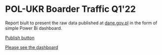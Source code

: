 # POL-UKR Boarder Traffic Q1'22

Report biult to present the raw data published at [dane.gov.pl](https://dane.gov.pl/) in the form of simple Power Bi dashboard.

  [Publish button](https://github.com/majknowak/PowerBI_portfolio/blob/main/files/media/screen%20boarder%20traffic.png?raw=true)


[Please see the dashboard](https://app.powerbi.com/view?r=eyJrIjoiY2ZkMDdlNDgtNjEyZi00YzYzLWI2OWYtMTAwMTEwMzgzNGZlIiwidCI6IjY4ODkzYzdiLTg3NWEtNDI3MS05ZjlhLTQ5MGNiYWRjNTlhOCIsImMiOjl9)
